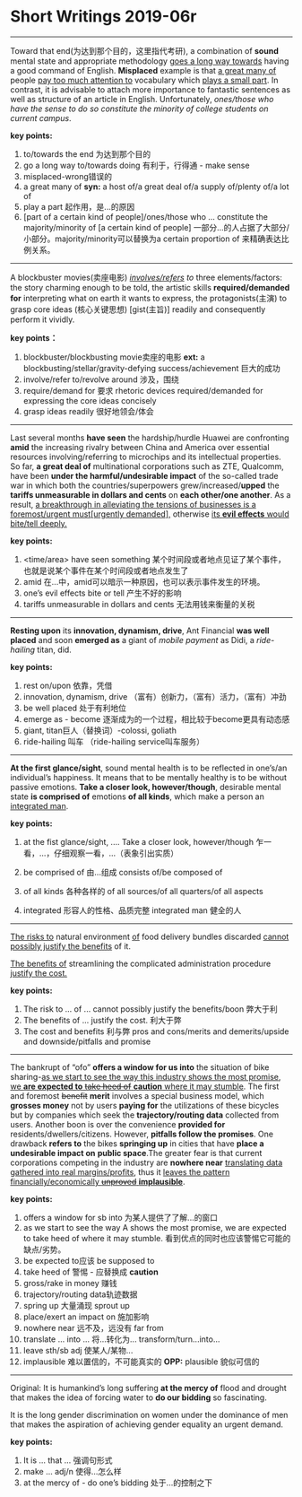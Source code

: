 # Short Writings 2019-06r #

------

Toward that end(为达到那个目的，这里指代考研), a combination of **sound** mental state and appropriate methodology <u>goes a long way towards</u> having a good command of English. **Misplaced** example is that <u>a great many of</u>  people <u>pay too much attention to</u> vocabulary which <u>plays a small part</u>. In contrast, it is advisable to attach more importance to fantastic sentences as well as structure of an article in English. Unfortunately, *ones/those who have the sense to do so constitute the minority of college students on current campus*.

**key points:**

1. to/towards the end 为达到那个目的
2. go a long way to/towards doing  有利于，行得通 - make sense
3. misplaced-wrong错误的
4. a great many of **syn:** a host of/a great deal of/a supply of/plenty of/a lot of
5. play a part 起作用，是...的原因
6. [part of a certain kind of people]/ones/those who ... constitute the majority/minority of [a certain kind of people] 一部分...的人占据了大部分/小部分。majority/minority可以替换为a certain proportion of 来精确表达比例关系。

------

A blockbuster movies(卖座电影) *<u>involves/refers</u> to* three elements/factors: the story charming enough to be told, the artistic skills **required/demanded for** interpreting what on earth it wants to express, the protagonists(主演) to grasp core ideas (核心关键思想) [gist(主旨)] readily and consequently perform it vividly.

**key points：**

1. blockbuster/blockbusting movie卖座的电影 **ext:** a blockbusting/stellar/gravity-defying success/achievement 巨大的成功
2. involve/refer to/revolve around 涉及，围绕
3. require/demand for 要求 rhetoric devices required/demanded for expressing the core ideas concisely
4. grasp ideas readily 很好地领会/体会

------

Last several months **have seen** the hardship/hurdle Huawei are confronting **amid** the increasing rivalry between China and America over essential resources involving/referring to microchips and its intellectual properties. So far, **a great deal of** multinational corporations such as ZTE, Qualcomm, have been **under the harmful/undesirable impact** of the so-called trade war in which both the countries/superpowers grew/increased/**upped** the **tariffs unmeasurable in dollars and cents** on **each other/one another**. As a result, <u>a breakthrough in alleviating the tensions of businesses is a foremost/urgent must[urgently demanded],</u> otherwise <u>its **evil effects** would bite/tell deeply.</u>

**key points:** 

1. \<time/area\> have seen something 某个时间段或者地点见证了某个事件，也就是说某个事件在某个时间段或者地点发生了
2. amid 在...中，amid可以暗示一种原因，也可以表示事件发生的环境。
3. one’s evil effects bite or tell 产生不好的影响
4. tariffs unmeasurable in dollars and cents 无法用钱来衡量的关税

------

**Resting upon** its **innovation, dynamism, drive**, Ant Financial **was well placed** and soon **emerged as** a giant of *mobile payment* as Didi, a *ride-hailing* titan, did.

**key points:** 

1. rest on/upon 依靠，凭借
2. innovation, dynamism, drive （富有）创新力，（富有）活力，（富有）冲劲
3. be well placed 处于有利地位
4. emerge as - become 逐渐成为的一个过程，相比较于become更具有动态感
5. giant, titan巨人（替换词）-colossi, goliath
6. ride-hailing 叫车 （ride-hailing service叫车服务）

---

**At the first glance/sight**, sound mental health is to be reflected in one’s/an individual’s happiness. It means that to be mentally healthy is to be without passive emotions. **Take a closer look, however/though**, desirable mental state **is comprised of** emotions **of all kinds**, which make a person an <u>integrated man</u>.

**key points:**

1. at the fist glance/sight, .... Take a closer look, however/though 乍一看，...，仔细观察一看，...（表象引出实质）

2. be comprised of 由...组成 consists of/be composed of

3. of all kinds 各种各样的 of all sources/of all quarters/of all aspects

4. integrated 形容人的性格、品质完整 integrated man 健全的人

   

---

<u>The risks to</u> natural environment <u>of</u> food delivery bundles discarded <u>cannot possibly justify the benefits</u> of it.

<u>The benefits of</u> streamlining the complicated administration procedure <u>justify the cost.</u>

**key points:** 

1. The risk to ... of ... cannot possibly justify the benefits/boon 弊大于利
2. The benefits of ... justify the cost. 利大于弊
3. The cost and benefits 利与弊 pros and cons/merits and demerits/upside and downside/pitfalls and promise

---

The bankrupt of “ofo” **offers a window for us into** the situation of bike sharing-<u>as we start to see the way this industry shows the most promise, we **are expected to** ~~take heed of~~ **caution** where it may stumble</u>. The first and foremost ~~benefit~~ **merit** involves a special business model, which **grosses money** not by users **paying for** the utilizations of these bicycles but by companies which seek the **trajectory/routing data** collected from users. Another boon is over the convenience **provided for** residents/dwellers/citizens. However, **pitfalls follow the promises**. One drawback **refers to** the bikes **springing up** in cities that have **place a undesirable impact on** **public space**.The greater fear is that current corporations competing in the industry are **nowhere near** <u>translating data gathered into real margins/profits</u>, thus it <u>leaves the pattern financially/economically ~~unproved~~ **implausible**</u>.

**key points:** 

1. offers a window for sb into 为某人提供了了解...的窗口
2. as we start to see the way A shows the most promise,  we are expected to take heed of where it may stumble. 看到优点的同时也应该警惕它可能的缺点/劣势。
3. be expected to应该 be supposed to
4. take heed of 警惕 - 应替换成 **caution**
5. gross/rake in money 赚钱
6. trajectory/routing data轨迹数据
7. spring up 大量涌现 sprout up
8. place/exert an impact on 施加影响
9. nowhere near 远不及，远没有 far from
10. translate ... into ... 将...转化为... transform/turn...into...
11. leave sth/sb adj 使某人/某物...
12. implausible 难以置信的，不可能真实的 **OPP:** plausible 貌似可信的

---

Original: It is humankind’s long suffering **at the mercy of** flood and drought that makes the idea of forcing water to **do our bidding** so fascinating.

It is the long gender discrimination on women under the dominance of men that makes the aspiration of  achieving gender equality an urgent demand.

**key points:**

1. It is ... that ... 强调句形式
2. make ... adj/n 使得...怎么样
3. at the mercy of - do one’s bidding 处于...的控制之下
